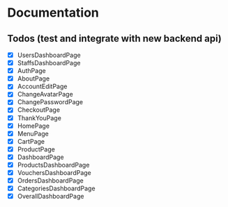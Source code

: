 # Documentation

## Todos (test and integrate with new backend api)

- [x] UsersDashboardPage
- [x] StaffsDashboardPage
- [x] AuthPage
- [x] AboutPage
- [x] AccountEditPage
- [x] ChangeAvatarPage
- [x] ChangePasswordPage
- [x] CheckoutPage
- [x] ThankYouPage
- [x] HomePage
- [x] MenuPage
- [x] CartPage
- [x] ProductPage
- [x] DashboardPage
- [x] ProductsDashboardPage
- [x] VouchersDashboardPage
- [x] OrdersDashboardPage
- [x] CategoriesDashboardPage
- [x] OverallDashboardPage
